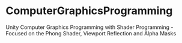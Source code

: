 # ComputerGraphicsProgramming
 Unity Computer Graphics Programming with Shader Programming - Focused on the Phong Shader, Viewport Reflection and Alpha Masks
